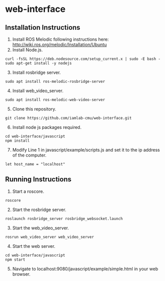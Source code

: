 # web-interface

## Installation Instructions
1. Install ROS Melodic following instructions here: http://wiki.ros.org/melodic/Installation/Ubuntu
2. Install Node.js.
```
curl -fsSL https://deb.nodesource.com/setup_current.x | sudo -E bash -
sudo apt-get install -y nodejs
```
3. Install rosbridge server.
```
sudo apt install ros-melodic-rosbridge-server
```
4. Install web_video_server.
```
sudo apt install ros-melodic-web-video-server
```
5. Clone this repository.
```
git clone https://github.com/iamlab-cmu/web-interface.git
```
6. Install node js packages required.
```
cd web-interface/javascript
npm install
```
7. Modify Line 1 in javascript/example/scripts.js and set it to the ip address of the computer.
```
let host_name = "localhost"
```

## Running Instructions
1. Start a roscore.
```
roscore
```
2. Start the rosbridge server.
```
roslaunch rosbridge_server rosbridge_websocket.launch
```
3. Start the web_video_server.
```
rosrun web_video_server web_video_server
```
4. Start the web server.
```
cd web-interface/javascript
npm start
```
5. Navigate to localhost:9080/javascript/example/simple.html in your web browser.
